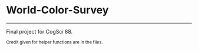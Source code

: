 # World-Color-Survey
----

Final project for CogSci 88. 

<sub> Credit given for helper functions are in the files. </sub>
